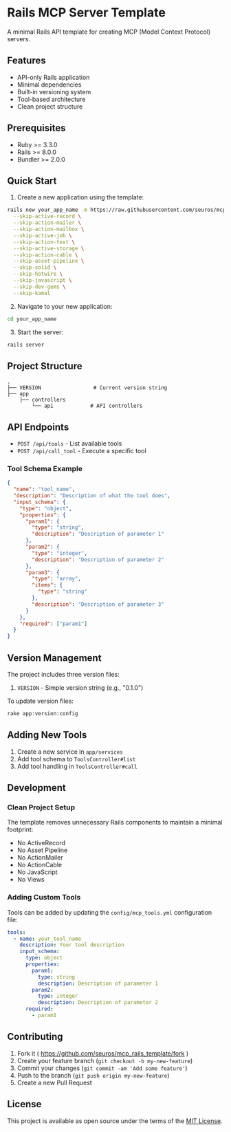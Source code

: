 # Rails MCP Server Template

A minimal Rails API template for creating MCP (Model Context Protocol) servers.

## Features

- API-only Rails application
- Minimal dependencies
- Built-in versioning system
- Tool-based architecture
- Clean project structure

## Prerequisites

- Ruby >= 3.3.0
- Rails >= 8.0.0
- Bundler >= 2.0.0

## Quick Start

1. Create a new application using the template:

```bash
rails new your_app_name -m https://raw.githubusercontent.com/seuros/mcp_rails_template/master/template.rb --api \
  --skip-active-record \
  --skip-action-mailer \
  --skip-action-mailbox \
  --skip-active-job \
  --skip-action-text \
  --skip-active-storage \
  --skip-action-cable \
  --skip-asset-pipeline \
  --skip-solid \
  --skip-hotwire \
  --skip-javascript \
  --skip-dev-gems \
  --skip-kamal

```

2. Navigate to your new application:

```bash
cd your_app_name
```

3. Start the server:

```bash
rails server
```

## Project Structure

```
.
├── VERSION                 # Current version string
├── app
    ├── controllers
        └── api            # API controllers
```

## API Endpoints

- `POST /api/tools` - List available tools
- `POST /api/call_tool` - Execute a specific tool

### Tool Schema Example

```json
{
  "name": "tool_name",
  "description": "Description of what the tool does",
  "input_schema": {
    "type": "object",
    "properties": {
      "param1": {
        "type": "string",
        "description": "Description of parameter 1"
      },
      "param2": {
        "type": "integer",
        "description": "Description of parameter 2"
      },
      "param3": {
        "type": "array",
        "items": {
          "type": "string"
        },
        "description": "Description of parameter 3"
      }
    },
    "required": ["param1"]
  }
}
```

## Version Management

The project includes three version files:

1. `VERSION` - Simple version string (e.g., "0.1.0")

To update version files:

```bash
rake app:version:config
```

## Adding New Tools

1. Create a new service in `app/services`
2. Add tool schema to `ToolsController#list`
3. Add tool handling in `ToolsController#call`

## Development

### Clean Project Setup

The template removes unnecessary Rails components to maintain a minimal footprint:
- No ActiveRecord
- No Asset Pipeline
- No ActionMailer
- No ActionCable
- No JavaScript
- No Views

### Adding Custom Tools

Tools can be added by updating the `config/mcp_tools.yml` configuration file:

```yaml
tools:
  - name: your_tool_name
    description: Your tool description
    input_schema:
      type: object
      properties:
        param1:
          type: string
          description: Description of parameter 1
        param2:
          type: integer
          description: Description of parameter 2
      required:
        - param1
```

## Contributing

1. Fork it ( https://github.com/seuros/mcp_rails_template/fork )
2. Create your feature branch (`git checkout -b my-new-feature`)
3. Commit your changes (`git commit -am 'Add some feature'`)
4. Push to the branch (`git push origin my-new-feature`)
5. Create a new Pull Request

## License

This project is available as open source under the terms of the [MIT License](https://opensource.org/licenses/MIT).
